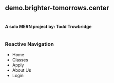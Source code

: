 ## demo.brighter-tomorrows.center
#
#### A solo MERN project by: Todd Trowbridge
#
### Reactive Navigation
- Home
- Classes
- Apply
- About Us
- Login
